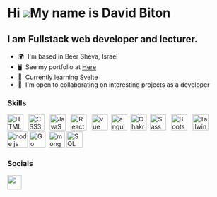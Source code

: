Hi ![](https://user-images.githubusercontent.com/18350557/176309783-0785949b-9127-417c-8b55-ab5a4333674e.gif)My name is David Biton
========================================================================================================================================

I am Fullstack web developer and lecturer.
--------------------------

*   🌍  I'm based in Beer Sheva, Israel
*   🖥️  See my portfolio at <a target="_blank" rel="noreferrer" href='https://david-biton.surge.sh/'>Here</a>
*   🧠  Currently learning Svelte
*   🤝  I'm open to collaborating on interesting projects as a developer

### Skills

<p align="left">
<a href="https://developer.mozilla.org/en-US/docs/Glossary/HTML5" target="_blank" rel="noreferrer"><img src="https://raw.githubusercontent.com/danielcranney/readme-generator/main/public/icons/skills/html5-colored.svg" width="36" height="36" alt="HTML5" /></a> &nbsp;
<a href="https://www.w3.org/TR/CSS/#css" target="_blank" rel="noreferrer"><img src="https://raw.githubusercontent.com/danielcranney/readme-generator/main/public/icons/skills/css3-colored.svg" width="36" height="36" alt="CSS3" /></a> &nbsp;
 <a href="https://developer.mozilla.org/en-US/docs/Web/JavaScript" target="_blank" rel="noreferrer"><img src="https://raw.githubusercontent.com/danielcranney/readme-generator/main/public/icons/skills/javascript-colored.svg" width="36" height="36" alt="JavaScript" /></a> &nbsp;
<a href="https://reactjs.org/" target="_blank" rel="noreferrer"><img src="https://raw.githubusercontent.com/danielcranney/readme-generator/main/public/icons/skills/react-colored.svg" width="36" height="36" alt="React" /></a> &nbsp; 
<a href="https://vuejs.org/" target="_blank" rel="noreferrer"><img src="https://i.ibb.co/qxDwmBd/vue.jpg" width="36" height="36" alt="vue" /></a>
&nbsp;<a href="https://angular.io/" target="_blank" rel="noreferrer"><img src="https://i.ibb.co/42HWf6n/angular.jpg" width="36" height="36" alt="angular" /></a>&nbsp;
<a href="https://chakra-ui.com/" target="_blank" rel="noreferrer"><img src="https://i.ibb.co/nbXXn6P/chakra.png" width="36" height="36" alt="Chakra ui" /></a>&nbsp;
<a href="https://sass-lang.com/" target="_blank" rel="noreferrer"><img src="https://raw.githubusercontent.com/danielcranney/readme-generator/main/public/icons/skills/sass-colored.svg" width="36" height="36" alt="Sass" /></a> &nbsp; <a href="https://getbootstrap.com/" target="_blank" rel="noreferrer"><img src="https://raw.githubusercontent.com/danielcranney/readme-generator/main/public/icons/skills/bootstrap-colored.svg" width="36" height="36" alt="Bootstrap" /></a> &nbsp; <a href="https://tailwindcss.com/" target="_blank" rel="noreferrer"><img src="https://raw.githubusercontent.com/danielcranney/readme-generator/main/public/icons/skills/tailwindcss-colored.svg" width="36" height="36" alt="TailwindCSS" /></a>&nbsp;
<a href="https://nodejs.org/en" target="_blank" rel="noreferrer"><img src="https://i.ibb.co/XpKRwYc/nodeJS.png" width="46" height="36" alt="node js" /></a>
<a href="https://go.dev/" target="_blank" rel="noreferrer"><img src="https://i.ibb.co/D7mLJB4/go.jpg" width="36" height="36" alt="Go" /></a>&nbsp;
<a href="https://www.mongodb.com" target="_blank" rel="noreferrer"><img src="https://i.ibb.co/V2mS4ZD/mongoDB.jpg" width="36" height="36" alt="mongo db" /></a>&nbsp;<a href="https://www.mysql.com/" target="_blank" rel="noreferrer"><img src="https://i.ibb.co/Nr4HXjL/SQL.jpg" width="36" height="36" alt="SQL" /></a>
&nbsp;

### Socials

<p align="left"> <a href="https://www.linkedin.com/in/davidbiton33/" target="_blank" rel="noreferrer"><img src="https://raw.githubusercontent.com/danielcranney/readme-generator/main/public/icons/socials/linkedin.svg" width="32" height="32" /></a></p>
